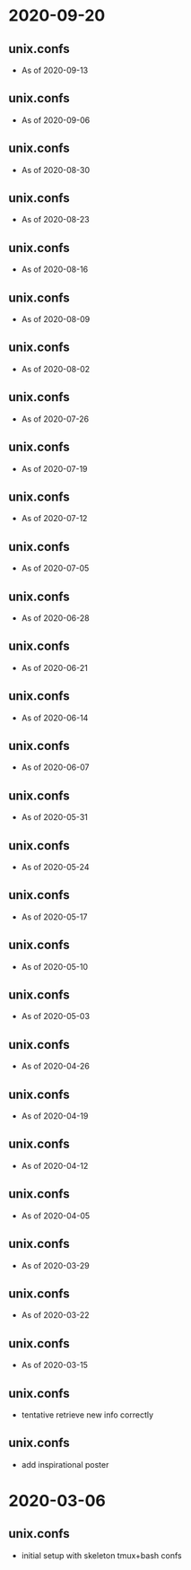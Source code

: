 # 2020-09-20


## unix.confs
+ As of 2020-09-13


## unix.confs
+ As of 2020-09-06


## unix.confs
+ As of 2020-08-30


## unix.confs
+ As of 2020-08-23


## unix.confs
+ As of 2020-08-16


## unix.confs
+ As of 2020-08-09


## unix.confs
+ As of 2020-08-02


## unix.confs
+ As of 2020-07-26


## unix.confs
+ As of 2020-07-19


## unix.confs
+ As of 2020-07-12


## unix.confs
+ As of 2020-07-05


## unix.confs
+ As of 2020-06-28


## unix.confs
+ As of 2020-06-21


## unix.confs
+ As of 2020-06-14


## unix.confs
+ As of 2020-06-07


## unix.confs
+ As of 2020-05-31


## unix.confs
+ As of 2020-05-24


## unix.confs
+ As of 2020-05-17


## unix.confs
+ As of 2020-05-10


## unix.confs
+ As of 2020-05-03


## unix.confs
+ As of 2020-04-26


## unix.confs
+ As of 2020-04-19


## unix.confs
+ As of 2020-04-12


## unix.confs
+ As of 2020-04-05


## unix.confs
+ As of 2020-03-29


## unix.confs
+ As of 2020-03-22


## unix.confs
+ As of 2020-03-15


## unix.confs
+ tentative retrieve new info correctly


## unix.confs
+ add inspirational poster


# 2020-03-06
## unix.confs
+ initial setup with skeleton tmux+bash confs

